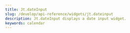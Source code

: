 ```yaml
---
title: Jt.dateInput
slug: /develop/api-reference/widgets/jt.dateinput
description: Jt.dateInput displays a date input widget.
keywords: calendar
---
```


<Autofunction function="Jt.dateInput" />
